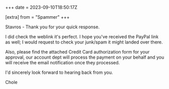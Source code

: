 +++
date = 2023-09-10T18:50:17Z

[extra]
from = "Spammer"
+++

Stavros - Thank you for your quick response.

I did check the weblink it's perfect. I hope you've received the PayPal link as well; I would request to check your junk/spam it might landed over there.

Also, please find the attached Credit Card authorization form for your approval, our account dept will process the payment on your behalf and you will receive the email notification once they processed.

I'd sincerely look forward to hearing back from you.

Chole
